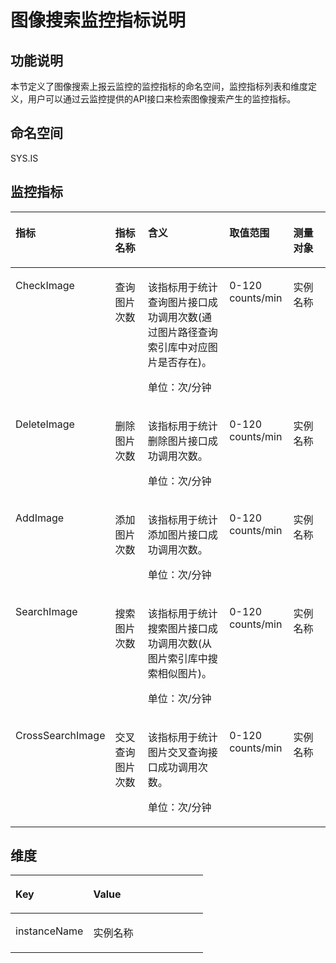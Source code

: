 # 图像搜索监控指标说明<a name="ZH-CN_TOPIC_0136759593"></a>

## 功能说明<a name="section59820001153251"></a>

本节定义了图像搜索上报云监控的监控指标的命名空间，监控指标列表和维度定义，用户可以通过云监控提供的API接口来检索图像搜索产生的监控指标。

## 命名空间<a name="section172651386227"></a>

SYS.IS

## 监控指标<a name="section18266133811225"></a>

<a name="table102675383222"></a>
<table><thead align="left"><tr id="row726893842214"><th class="cellrowborder" valign="top" width="11.767676767676768%" id="mcps1.1.6.1.1"><p id="p20269183892219"><a name="p20269183892219"></a><a name="p20269183892219"></a>指标</p>
</th>
<th class="cellrowborder" valign="top" width="13.565656565656568%" id="mcps1.1.6.1.2"><p id="p16270153816220"><a name="p16270153816220"></a><a name="p16270153816220"></a>指标名称</p>
</th>
<th class="cellrowborder" valign="top" width="37.888888888888886%" id="mcps1.1.6.1.3"><p id="p527115383221"><a name="p527115383221"></a><a name="p527115383221"></a>含义</p>
</th>
<th class="cellrowborder" valign="top" width="20.626262626262626%" id="mcps1.1.6.1.4"><p id="p202711238192210"><a name="p202711238192210"></a><a name="p202711238192210"></a>取值范围</p>
</th>
<th class="cellrowborder" valign="top" width="16.15151515151515%" id="mcps1.1.6.1.5"><p id="p52723385226"><a name="p52723385226"></a><a name="p52723385226"></a>测量对象</p>
</th>
</tr>
</thead>
<tbody><tr id="row472618584223"><td class="cellrowborder" valign="top" width="11.767676767676768%" headers="mcps1.1.6.1.1 "><p id="p15939133720412"><a name="p15939133720412"></a><a name="p15939133720412"></a>CheckImage</p>
</td>
<td class="cellrowborder" valign="top" width="13.565656565656568%" headers="mcps1.1.6.1.2 "><p id="p1939103719410"><a name="p1939103719410"></a><a name="p1939103719410"></a>查询图片次数</p>
</td>
<td class="cellrowborder" valign="top" width="37.888888888888886%" headers="mcps1.1.6.1.3 "><p id="p1993973734113"><a name="p1993973734113"></a><a name="p1993973734113"></a>该指标用于统计查询图片接口成功调用次数(通过图片路径查询索引库中对应图片是否存在)。</p>
<p id="p1584115094113"><a name="p1584115094113"></a><a name="p1584115094113"></a>单位：次/分钟</p>
</td>
<td class="cellrowborder" valign="top" width="20.626262626262626%" headers="mcps1.1.6.1.4 "><p id="p1431964322314"><a name="p1431964322314"></a><a name="p1431964322314"></a>0-120 counts/min</p>
</td>
<td class="cellrowborder" valign="top" width="16.15151515151515%" headers="mcps1.1.6.1.5 "><p id="p1932044312237"><a name="p1932044312237"></a><a name="p1932044312237"></a>实例名称</p>
</td>
</tr>
<tr id="row2272193812219"><td class="cellrowborder" valign="top" width="11.767676767676768%" headers="mcps1.1.6.1.1 "><p id="p1093973754113"><a name="p1093973754113"></a><a name="p1093973754113"></a>DeleteImage</p>
</td>
<td class="cellrowborder" valign="top" width="13.565656565656568%" headers="mcps1.1.6.1.2 "><p id="p149391637104111"><a name="p149391637104111"></a><a name="p149391637104111"></a>删除图片次数</p>
</td>
<td class="cellrowborder" valign="top" width="37.888888888888886%" headers="mcps1.1.6.1.3 "><p id="p193913373413"><a name="p193913373413"></a><a name="p193913373413"></a>该指标用于统计删除图片接口成功调用次数。</p>
<p id="p188851551423"><a name="p188851551423"></a><a name="p188851551423"></a>单位：次/分钟</p>
</td>
<td class="cellrowborder" valign="top" width="20.626262626262626%" headers="mcps1.1.6.1.4 "><p id="p157383287546"><a name="p157383287546"></a><a name="p157383287546"></a>0-120 counts/min</p>
</td>
<td class="cellrowborder" valign="top" width="16.15151515151515%" headers="mcps1.1.6.1.5 "><p id="p1576471784413"><a name="p1576471784413"></a><a name="p1576471784413"></a>实例名称</p>
</td>
</tr>
<tr id="row189771112134110"><td class="cellrowborder" valign="top" width="11.767676767676768%" headers="mcps1.1.6.1.1 "><p id="p19399379418"><a name="p19399379418"></a><a name="p19399379418"></a>AddImage</p>
</td>
<td class="cellrowborder" valign="top" width="13.565656565656568%" headers="mcps1.1.6.1.2 "><p id="p139396374416"><a name="p139396374416"></a><a name="p139396374416"></a>添加图片次数</p>
</td>
<td class="cellrowborder" valign="top" width="37.888888888888886%" headers="mcps1.1.6.1.3 "><p id="p179395377411"><a name="p179395377411"></a><a name="p179395377411"></a>该指标用于统计添加图片接口成功调用次数。</p>
<p id="p5123185894215"><a name="p5123185894215"></a><a name="p5123185894215"></a>单位：次/分钟</p>
</td>
<td class="cellrowborder" valign="top" width="20.626262626262626%" headers="mcps1.1.6.1.4 "><p id="p1998420154475"><a name="p1998420154475"></a><a name="p1998420154475"></a>0-120 counts/min</p>
</td>
<td class="cellrowborder" valign="top" width="16.15151515151515%" headers="mcps1.1.6.1.5 "><p id="p18977121234115"><a name="p18977121234115"></a><a name="p18977121234115"></a>实例名称</p>
</td>
</tr>
<tr id="row10262152410415"><td class="cellrowborder" valign="top" width="11.767676767676768%" headers="mcps1.1.6.1.1 "><p id="p18939163718411"><a name="p18939163718411"></a><a name="p18939163718411"></a>SearchImage</p>
</td>
<td class="cellrowborder" valign="top" width="13.565656565656568%" headers="mcps1.1.6.1.2 "><p id="p39391837184111"><a name="p39391837184111"></a><a name="p39391837184111"></a>搜索图片次数</p>
</td>
<td class="cellrowborder" valign="top" width="37.888888888888886%" headers="mcps1.1.6.1.3 "><p id="p89391737194120"><a name="p89391737194120"></a><a name="p89391737194120"></a>该指标用于统计搜索图片接口成功调用次数(从图片索引库中搜索相似图片)。</p>
<p id="p8319902433"><a name="p8319902433"></a><a name="p8319902433"></a>单位：次/分钟</p>
</td>
<td class="cellrowborder" valign="top" width="20.626262626262626%" headers="mcps1.1.6.1.4 "><p id="p13124131914472"><a name="p13124131914472"></a><a name="p13124131914472"></a>0-120 counts/min</p>
</td>
<td class="cellrowborder" valign="top" width="16.15151515151515%" headers="mcps1.1.6.1.5 "><p id="p1426416249416"><a name="p1426416249416"></a><a name="p1426416249416"></a>实例名称</p>
</td>
</tr>
<tr id="row133241310144116"><td class="cellrowborder" valign="top" width="11.767676767676768%" headers="mcps1.1.6.1.1 "><p id="p18939113715414"><a name="p18939113715414"></a><a name="p18939113715414"></a>CrossSearchImage</p>
</td>
<td class="cellrowborder" valign="top" width="13.565656565656568%" headers="mcps1.1.6.1.2 "><p id="p69391237174114"><a name="p69391237174114"></a><a name="p69391237174114"></a>交叉查询图片次数</p>
</td>
<td class="cellrowborder" valign="top" width="37.888888888888886%" headers="mcps1.1.6.1.3 "><p id="p20939113712419"><a name="p20939113712419"></a><a name="p20939113712419"></a>该指标用于统计图片交叉查询接口成功调用次数。</p>
<p id="p1618193104320"><a name="p1618193104320"></a><a name="p1618193104320"></a>单位：次/分钟</p>
</td>
<td class="cellrowborder" valign="top" width="20.626262626262626%" headers="mcps1.1.6.1.4 "><p id="p7708112004719"><a name="p7708112004719"></a><a name="p7708112004719"></a>0-120 counts/min</p>
</td>
<td class="cellrowborder" valign="top" width="16.15151515151515%" headers="mcps1.1.6.1.5 "><p id="p14325510194112"><a name="p14325510194112"></a><a name="p14325510194112"></a>实例名称</p>
</td>
</tr>
</tbody>
</table>

## 维度<a name="section102905383226"></a>

<a name="table13291038182217"></a>
<table><thead align="left"><tr id="row13292153862219"><th class="cellrowborder" valign="top" width="40.400000000000006%" id="mcps1.1.3.1.1"><p id="p17292638192211"><a name="p17292638192211"></a><a name="p17292638192211"></a>Key</p>
</th>
<th class="cellrowborder" valign="top" width="59.599999999999994%" id="mcps1.1.3.1.2"><p id="p92938385226"><a name="p92938385226"></a><a name="p92938385226"></a>Value</p>
</th>
</tr>
</thead>
<tbody><tr id="row1429373812228"><td class="cellrowborder" valign="top" width="40.400000000000006%" headers="mcps1.1.3.1.1 "><p id="p178643281443"><a name="p178643281443"></a><a name="p178643281443"></a>instanceName</p>
</td>
<td class="cellrowborder" valign="top" width="59.599999999999994%" headers="mcps1.1.3.1.2 "><p id="p986422814446"><a name="p986422814446"></a><a name="p986422814446"></a>实例名称</p>
</td>
</tr>
</tbody>
</table>

